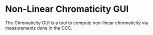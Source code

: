 # Non-Linear Chromaticity GUI

The Chromaticity GUI is a tool to compute non-linear chromaticity via
measurements done in the CCC.



